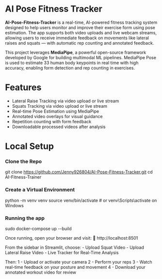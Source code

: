 
# AI Pose Fitness Tracker

**AI-Pose-Fitness-Tracker** is a real-time, AI-powered fitness tracking system designed to help users monitor and improve their exercise form using pose estimation. The app supports both video uploads and live webcam streams, allowing users to receive immediate feedback on movements like lateral raises and squats — with automatic rep counting and annotated feedback.

This project leverages **MediaPipe**, a powerful open-source framework developed by Google for building multimodal ML pipelines. MediaPipe Pose is used to estimate 33 human body keypoints in real time with high accuracy, enabling form detection and rep counting in exercises.

# Features

- Lateral Raise Tracking via video upload or live stream
- Squats Tracking via video upload or live stream
- Real-time Pose Estimation using MediaPipe
- Annotated video overlays for visual guidance
- Repetition counting with form feedback
- Downloadable processed videos after analysis


# Local Setup

### Clone the Repo
git clone https://github.com/Jenny926804/AI-Pose-Fitness-Tracker.git
cd AI-Fitness-Trainer

### Create a Virtual Environment
python -m venv venv
source venv/bin/activate  # or venv\Scripts\activate on Windows

### Running the app
sudo docker-compose up --build

Once running, open your browser and visit:
📍 http://localhost:8501

From the sidebar in Streamlit, choose:
    - Upload Squat Video
    - Upload Lateral Raise Video
    - Live Tracker for Real-Time Analysis

Then:
1 - Upload or activate your camera
2 - Perform your reps
3 - Watch real-time feedback on your posture and movement
4 - Download your annotated workout video for review